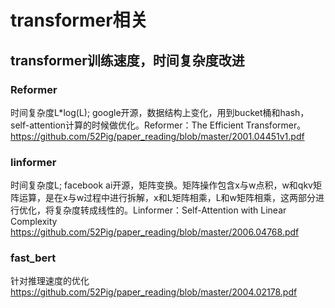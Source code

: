 
# transformer相关

## transformer训练速度，时间复杂度改进
### Reformer
时间复杂度L*log(L); google开源，数据结构上变化，用到bucket桶和hash，self-attention计算的时候做优化。Reformer：The Efficient Transformer。
https://github.com/52Pig/paper_reading/blob/master/2001.04451v1.pdf

### linformer
时间复杂度L; facebook ai开源，矩阵变换。矩阵操作包含x与w点积，w和qkv矩阵运算，是在x与w过程中进行拆解，x和L矩阵相乘，L和w矩阵相乘，这两部分进行优化，将复杂度转成线性的。Linformer：Self-Attention with Linear Complexity
https://github.com/52Pig/paper_reading/blob/master/2006.04768.pdf

### 
### fast_bert
针对推理速度的优化
https://github.com/52Pig/paper_reading/blob/master/2004.02178.pdf


